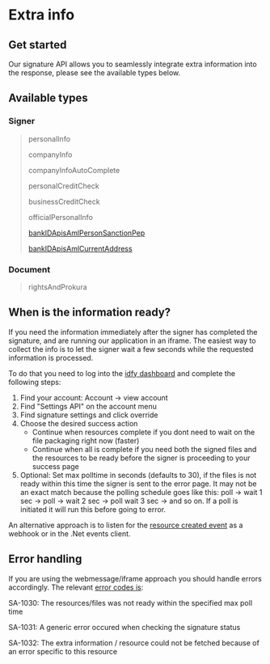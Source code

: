 # Extra info

## Get started

Our signature API allows you to seamlessly integrate extra information into the response, please see the available types below.

## Available types

### Signer

> personalInfo
>
> companyInfo
>
> companyInfoAutoComplete
>
> personalCreditCheck
>
> businessCreditCheck
>
> officialPersonalInfo
>
> [bankIDApisAmlPersonSanctionPep](bankid-apis-aml-person-sanction-pep.md)
>
> [bankIDApisAmlCurrentAddress](bankid-apis-aml-current-address.md)

### Document

> rightsAndProkura



## When is the information ready?

If you need the information immediately after the signer has completed the signature, and are running our application in an iframe. The easiest way to collect the info is to let the signer wait a few seconds while the requested information is processed. 

To do that you need to log into the [idfy dashboard](https://dashboard.idfy.io/login) and complete the following steps:

1. Find your account: Account -&gt; view account 
2. Find "Settings API" on the account menu
3. Find signature settings and click override
4. Choose the desired success action
   * Continue when resources complete if you dont need to wait on the file packaging right now \(faster\)
   * Continue when all is complete if you need both the signed files and the resources to be ready before the signer is proceeding to your success page
5. Optional: Set max polltime in seconds \(defaults to 30\), if the files is not ready within this time the signer is sent to the error page. It may not be an exact match because the polling schedule goes like this: poll -&gt; wait 1 sec -&gt; poll -&gt; wait 2 sec -&gt; poll wait 3 sec -&gt; and so on. If a poll is initiated it will run this before going to error.



An alternative approach is to listen for the [resource created event](https://docs.idfy.io/api-endpoints/notification/events#resourcecreatedevent) as a webhook or in the .Net events client.

## Error handling

If you are using the webmessage/iframe approach you should handle errors accordingly. The relevant [error codes is](https://docs.idfy.io/api-endpoints/sign/other-information/error-codes):

SA-1030: The resources/files was not ready within the specified max poll time

SA-1031: A generic error occured when checking the signature status

SA-1032: The extra information / resource could not be fetched because of an error specific to this resource










